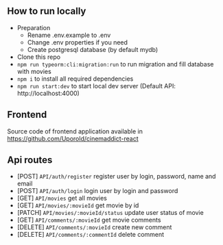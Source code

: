 ## How to run locally
- Preparation
  - Rename .env.example to .env
  - Change .env properties if you need
  - Create postgresql database (by default mydb)
- Clone this repo
- `npm run typeorm:cli:migration:run` to run migration and fill database with movies
- `npm i` to install all required dependencies
- `npm run start:dev` to start local dev server (Default API: http://localhost:4000)

## Frontend
Source code of frontend application available in https://github.com/Uporold/cinemaddict-react

## Api routes
- [POST] `API/auth/register` register user by login, password, name and email
- [POST] `API/auth/login` login user by login and password
- [GET] `API/movies` get all movies
- [GET] `API/movies/:movieId` get movie by id
- [PATCH] `API/movies/:movieId/status` update user status of movie
- [GET] `API/comments/:movieId` get movie comments
- [DELETE] `API/comments/:movieId` create new comment
- [DELETE] `API/comments/:commentId` delete comment
